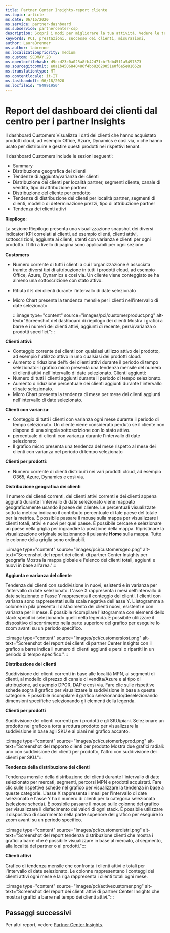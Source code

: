 ```yaml
---
title: Partner Center Insights-report cliente
ms.topic: article
ms.date: 06/16/2020
ms.service: partner-dashboard
ms.subservice: partnercenter-csp
description: Scopri i modi per migliorare la tua attività. Vedere le tendenze specifiche del cliente per geografia, per prodotto e per altri attributi.
keywords: PCI, prestazioni, successo dei clienti, misurazioni,
author: LauraBrenner
ms.author: labrenne
ms.localizationpriority: medium
ms.custom: SEOMAY.20
ms.openlocfilehash: d9ccd23c0a028a8fb42d71cbf7db45f1a5497573
ms.sourcegitcommit: e0a1b4506840486f4bb82620051e0f6a5e81662a
ms.translationtype: MT
ms.contentlocale: it-IT
ms.lasthandoff: 06/18/2020
ms.locfileid: "84991950"
---
```

# <a name="customers-dashboard-reports-from-partner-center-insights"></a>Report del dashboard dei clienti dal centro per i partner Insights

Il dashboard Customers Visualizza i dati dei clienti che hanno acquistato prodotti cloud, ad esempio Office, Azure, Dynamics e così via, o che hanno usato per distribuire e gestire questi prodotti nei rispettivi tenant. 
 
Il dashboard Customers include le sezioni seguenti: 

- Summary  
- Distribuzione geografica dei clienti 
- Tendenze di aggiunta/varianza dei clienti 
- Distribuzione dei clienti per località partner, segmenti cliente, canale di vendita, tipo di attribuzione partner 
- Distribuzione del cliente per prodotto 
- Tendenze di distribuzione dei clienti per località partner, segmenti di clienti, modello di determinazione prezzi, tipo di attribuzione partner 
- Tendenza dei clienti attivi 

**Riepilogo**:

La sezione Riepilogo presenta una visualizzazione snapshot dei diversi indicatori KPI correlati ai clienti, ad esempio clienti, clienti attivi, sottoscrizioni, aggiunte ai clienti, utenti con varianza e clienti per ogni prodotto. I filtri a livello di pagina sono applicabili per ogni sezione.

**Customers**

- Numero corrente di tutti i clienti a cui l'organizzazione è associata tramite diversi tipi di attribuzione in tutti i prodotti cloud, ad esempio Office, Azure, Dynamics e così via. Un cliente viene conteggiato se ha almeno una sottoscrizione con stato attivo.  
- Rifiuta il% dei clienti durante l'intervallo di date selezionato 
- Micro Chart presenta la tendenza mensile per i clienti nell'intervallo di date selezionato

  :::image type="content" source="images/pci/customerproduct.png" alt-text="Screenshot del dashboard di riepilogo dei clienti Mostra i grafici a barre e i numeri dei clienti attivi, aggiunti di recente, persi/varianza o prodotti specifici.":::

**Clienti attivi**:

- Conteggio corrente dei clienti con qualsiasi utilizzo attivo del prodotto, ad esempio l'utilizzo attivo in uno qualsiasi dei prodotti cloud.
- Aumento o riduzione del% dei clienti attivi durante il periodo di tempo selezionato-il grafico micro presenta una tendenza mensile del numero di clienti attivi nell'intervallo di date selezionato.
Clienti aggiunti:
- Numero di tutti i clienti aggiunti durante il periodo di tempo selezionato.
- Aumento o riduzione percentuale dei clienti aggiunti durante l'intervallo di sate selezionato.
- Micro Chart presenta la tendenza di mese per mese dei clienti aggiunti nell'intervallo di date selezionato.

**Clienti con varianza**:
- Conteggio di tutti i clienti con varianza ogni mese durante il periodo di tempo selezionato. Un cliente viene considerato perduto se il cliente non dispone di una singola sottoscrizione con lo stato attivo. 
- percentuale di clienti con varianza durante l'intervallo di date selezionato 
- Il grafico micro presenta una tendenza del mese rispetto al mese dei clienti con varianza nel periodo di tempo selezionato 
 
**Clienti per prodotti**:
- Numero corrente di clienti distribuiti nei vari prodotti cloud, ad esempio O365, Azure, Dynamics e così via.  

**Distribuzione geografica dei clienti**

Il numero dei clienti correnti, dei clienti attivi correnti e dei clienti appena aggiunti durante l'intervallo di date selezionato viene mappato geograficamente usando il paese del cliente. Le percentuali visualizzate sotto la metrica indicano il contributo percentuale di tale paese del totale per la metrica. È possibile passare il mouse sulla mappa per visualizzare i clienti totali, attivi e nuovi per quel paese. È possibile cercare e selezionare un paese nella griglia per ingrandire la posizione della mappa. Ripristinare la visualizzazione originale selezionando il pulsante **Home** sulla mappa. Tutte le colonne della griglia sono ordinabili.  

:::image type="content" source="images/pci/customersgeo.png" alt-text="Screenshot del report dei clienti di partner Center Insights per geografia Mostra la mappa globale e l'elenco dei clienti totali, aggiunti e nuovi in base all'area.":::

**Aggiunta e varianza del cliente**

Tendenza dei clienti con suddivisione in nuovi, esistenti e in varianza per l'intervallo di date selezionato. L'asse X rappresenta i mesi dell'intervallo di date selezionato e l'asse Y rappresenta il conteggio dei clienti. I clienti con varianza sono rappresentati sulla scala negativa dell'asse Y. L'istogramma a colonne in pila presenta il disfacimento dei clienti nuovi, esistenti e con varianza per il mese. È possibile ricompilare l'istogramma con elementi dello stack specifici selezionando quelli nella legenda. È possibile utilizzare il dispositivo di scorrimento nella parte superiore del grafico per eseguire lo zoom avanti su un periodo specifico. 

:::image type="content" source="images/pci/customerslost.png" alt-text="Screenshot del report dei clienti di partner Center Insights con il grafico a barre indica il numero di clienti aggiunti e persi o ripartiti in un periodo di tempo specifico.":::

**Distribuzione dei clienti**

Suddivisione dei clienti correnti in base alle località MPN, ai segmenti di clienti, al modello di prezzo di canale di vendita/Azure e al tipo di attribuzione, ad esempio DPOR, DAP e così via. Fare clic sulle rispettive schede sopra il grafico per visualizzare la suddivisione in base a queste categorie. È possibile ricompilare il grafico selezionando/deselezionando dimensioni specifiche selezionando gli elementi della legenda. 

**Clienti per prodotti**

Suddivisione dei clienti correnti per i prodotti e gli SKU/piani. Selezionare un prodotto nel grafico a torta a rottura prodotto per visualizzare la suddivisione in base agli SKU e ai piani nel grafico accanto.

:::image type="content" source="images/pci/customerbyprod.png" alt-text="Screenshot del rapporto clienti per prodotto Mostra due grafici radiali: uno con suddivisione dei clienti per prodotto, l'altro con suddivisione dei clienti per SKU.":::

**Tendenza della distribuzione dei clienti** 

Tendenza mensile della distribuzione dei clienti durante l'intervallo di date selezionato per mercati, segmenti, percorsi MPN e prodotti acquistati. Fare clic sulle rispettive schede nel grafico per visualizzare la tendenza in base a queste categorie. L'asse X rappresenta i mesi per l'intervallo di date selezionato e l'asse Y ha il numero di clienti per la categoria selezionata (selezione scheda). È possibile passare il mouse sulle colonne del grafico per visualizzare il disfacimento dei valori di ogni stack. È possibile utilizzare il dispositivo di scorrimento nella parte superiore del grafico per eseguire lo zoom avanti su un periodo specifico.   

:::image type="content" source="images/pci/customerdistri.png" alt-text="Screenshot del report tendenza distribuzione clienti che mostra i grafici a barre che è possibile visualizzare in base al mercato, al segmento, alla località del partner o ai prodotti.":::

**Clienti attivi**

Grafico di tendenza mensile che confronta i clienti attivi e totali per l'intervallo di date selezionato. Le colonne rappresentano i conteggi dei clienti attivi ogni mese e la riga rappresenta i clienti totali ogni mese. 

:::image type="content" source="images/pci/activecustomer.png" alt-text="Screenshot del report dei clienti attivi di partner Center Insights che mostra i grafici a barre nel tempo dei clienti attivi.":::

## <a name="next-steps"></a>Passaggi successivi

Per altri report, vedere [Partner Center Insights](partner-center-insights.md).
